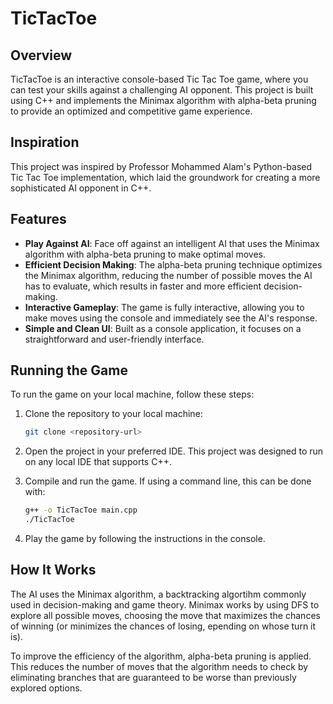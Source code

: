 # TicTacToe

## Overview
TicTacToe is an interactive console-based Tic Tac Toe game, where you can test your skills against a challenging AI opponent. This project is built using C++ and implements the Minimax algorithm with alpha-beta pruning to provide an optimized and competitive game experience.

## Inspiration
This project was inspired by Professor Mohammed Alam's Python-based Tic Tac Toe implementation, which laid the groundwork for creating a more sophisticated AI opponent in C++.

## Features
- **Play Against AI**: Face off against an intelligent AI that uses the Minimax algorithm with alpha-beta pruning to make optimal moves.
- **Efficient Decision Making**: The alpha-beta pruning technique optimizes the Minimax algorithm, reducing the number of possible moves the AI has to evaluate, which results in faster and more efficient decision-making.
- **Interactive Gameplay**: The game is fully interactive, allowing you to make moves using the console and immediately see the AI's response.
- **Simple and Clean UI**: Built as a console application, it focuses on a straightforward and user-friendly interface.

## Running the Game
To run the game on your local machine, follow these steps:

1. Clone the repository to your local machine:
   ```bash
   git clone <repository-url> 

2. Open the project in your preferred IDE. This project was designed to run on any local IDE that supports C++.

3. Compile and run the game. If using a command line, this can be done with:
    ```bash
    g++ -o TicTacToe main.cpp
    ./TicTacToe

4. Play the game by following the instructions in the console. 


## How It Works
The AI uses the Minimax algorithm, a backtracking algortihm commonly used in decision-making and game theory. Minimax works by using DFS to explore all possible moves, choosing the move that maximizes the chances of winning (or minimizes the chances of losing, epending on whose turn it is).

To improve the efficiency of the algorithm, alpha-beta pruning is applied. This reduces the number of moves that the algorithm needs to check by eliminating branches that are guaranteed to be worse than previously explored options.
